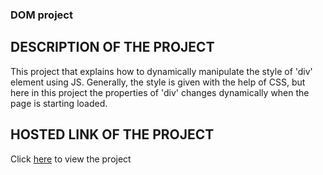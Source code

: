 ### DOM project
## DESCRIPTION OF THE PROJECT
This project that explains how to dynamically manipulate the style of 'div' element using JS. Generally, the style is given with the help of CSS, but here in this project the properties of 'div' changes dynamically when the page is starting loaded.
## HOSTED LINK OF THE PROJECT
Click [here](https://keerthanakumar76.github.io/DOM_project/) to view the project
